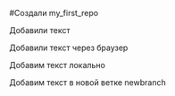 ﻿#Создали my_first_repo

Добавили текст

Добавили текст через браузер

Добавим текст локально

Добавим текст в новой ветке newbranch
